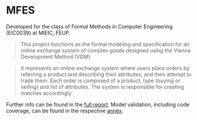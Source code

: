 # MFES

Developed for the class of Formal Methods in Computer Engineering (EIC0039) at MIEIC, FEUP. 

 > This project functions as the formal modeling and specification for an online exchange system of complex goods designed using the Vienna Development Method (VDM).

> It represents an online exchange system where users place orders by referring a product and describing their attributes, and then attempt to trade them. Each order is composed of a product, type (buying or selling) and list of attributes. The system is responsible for creating matches accordingly.

Further info can be found in the [full report](docs/report.pdf). Model validation, including code coverage, can be found in the respective [annex](docs/model.pdf).
